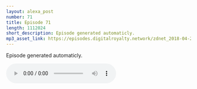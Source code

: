 ```yaml
---
layout: alexa_post
number: 71
title: Episode 71
length: 1112024
short_description: Episode generated automaticly.
mp3_asset_link: https://episodes.digitalroyalty.network/zdnet_2018-04-23_01-00-03.mp3
---
```


Episode generated automaticly.

<audio controls>
    <source src="{{ page.mp3_asset_link }}" type="audio/mpeg">
</audio>
